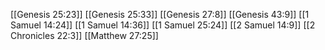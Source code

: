 [[Genesis 25:23]]
[[Genesis 25:33]]
[[Genesis 27:8]]
[[Genesis 43:9]]
[[1 Samuel 14:24]]
[[1 Samuel 14:36]]
[[1 Samuel 25:24]]
[[2 Samuel 14:9]]
[[2 Chronicles 22:3]]
[[Matthew 27:25]]
